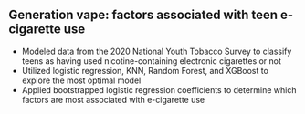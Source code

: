 ## Generation vape: factors associated with teen e-cigarette use

- Modeled data from the 2020 National Youth Tobacco Survey to classify teens as having used nicotine-containing electronic cigarettes or not  
- Utilized logistic regression, KNN, Random Forest, and XGBoost to explore the most optimal model  
- Applied bootstrapped logistic regression coefficients to determine which factors are most associated with e-cigarette use 
